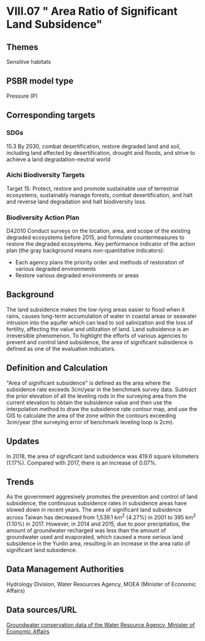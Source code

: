 # VIII.07 " Area Ratio of Significant Land Subsidence"

<script type="text/javascript" src="http://cdn.mathjax.org/mathjax/latest/MathJax.js?config=TeX-AMS-MML_HTMLorMML"></script>

## Themes
Sensitive habitats
## PSBR model type
Pressure (P)
## Corresponding targets
### SDGs
15.3 By 2030, combat desertification, restore degraded land and soil, including land affected by desertification, drought and floods, and strive to achieve a land degradation-neutral world
### Aichi Biodiversity Targets
Target 15: Protect, restore and promote sustainable use of terrestrial ecosystems, sustainably manage forests, combat desertification, and halt and reverse land degradation and halt biodiversity loss.
### Biodiversity Action Plan
D42010 Conduct surveys on the location, area, and scope of the existing degraded ecosystems before 2015, and formulate countermeasures to restore the degraded ecosystems. Key performance indicator of the action plan (the gray background means non-quantitative indicators):
* Each agency plans the priority order and methods of restoration of various degraded environments
* Restore various degraded environments or areas
## Background
The land subsidence makes the low-lying areas easier to flood when it rains, causes long-term accumulation of water in coastal areas or seawater intrusion into the aquifer which can lead to soil salinization and the loss of fertility, affecting the value and utilization of land. Land subsidence is an irreversible phenomenon. To highlight the efforts of various agencies to prevent and control land subsidence, the area of significant subsidence is defined as one of the evaluation indicators.
## Definition and Calculation
"Area of significant subsidence" is defined as the area where the subsidence rate exceeds 3cm/year in the benchmark survey data. Subtract the prior elevation of all the leveling rods in the surveying area from the current elevation to obtain the subsidence value and then use the interpolation method to draw the subsidence rate contour map, and use the GIS to calculate the area of the zone within the contours exceeding 3cm/year (the surveying error of benchmark leveling loop is 2cm).
## Updates
In 2018, the area of significant land subsidence was 419.6 square kilometers (1.17%). Compared with 2017, there is an increase of 0.07%.
## Trends
As the government aggresively promotes the prevention and control of land subsidence, the continuous subsidence rates in subsidence areas have slowed down in recent years. The area of significant land subsidence across Taiwan has decreased from 1,539.1 km<sup>2</sup> (4.27%) in 2001 to 395 km<sup>2</sup> (1.10%) in 2017. However, in 2014 and 2015, due to poor precipitatios, the amount of groundwater recharged was less than the amount of groundwater used and evaporated, which caused a more serious land subsidence in the Yunlin area, resulting in an increase in the area ratio of significant land subsidence.
## Data Management Authorities
Hydrology Division, Water Resources Agency, MOEA (Minister of Economic Affairs)
## Data sources/URL
[Groundwater conservation data of the Water Resource Agency, Minister of Economic Affairs](https://www.wra.gov.tw/6950/7170/7356/7488/13314/)